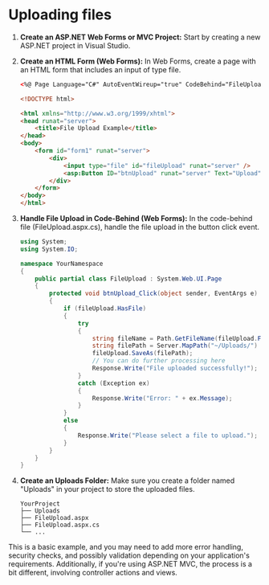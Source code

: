 # Uploading files

1. **Create an ASP.NET Web Forms or MVC Project:**
   Start by creating a new ASP.NET project in Visual Studio.

2. **Create an HTML Form (Web Forms):**
   In Web Forms, create a page with an HTML form that includes an input of type file.

   ```html
   <%@ Page Language="C#" AutoEventWireup="true" CodeBehind="FileUpload.aspx.cs" Inherits="YourNamespace.FileUpload" %>

   <!DOCTYPE html>

   <html xmlns="http://www.w3.org/1999/xhtml">
   <head runat="server">
       <title>File Upload Example</title>
   </head>
   <body>
       <form id="form1" runat="server">
           <div>
               <input type="file" id="fileUpload" runat="server" />
               <asp:Button ID="btnUpload" runat="server" Text="Upload" OnClick="btnUpload_Click" />
           </div>
       </form>
   </body>
   </html>
   ```

3. **Handle File Upload in Code-Behind (Web Forms):**
   In the code-behind file (FileUpload.aspx.cs), handle the file upload in the button click event.

   ```csharp
   using System;
   using System.IO;

   namespace YourNamespace
   {
       public partial class FileUpload : System.Web.UI.Page
       {
           protected void btnUpload_Click(object sender, EventArgs e)
           {
               if (fileUpload.HasFile)
               {
                   try
                   {
                       string fileName = Path.GetFileName(fileUpload.FileName);
                       string filePath = Server.MapPath("~/Uploads/") + fileName;
                       fileUpload.SaveAs(filePath);
                       // You can do further processing here
                       Response.Write("File uploaded successfully!");
                   }
                   catch (Exception ex)
                   {
                       Response.Write("Error: " + ex.Message);
                   }
               }
               else
               {
                   Response.Write("Please select a file to upload.");
               }
           }
       }
   }
   ```

4. **Create an Uploads Folder:**
   Make sure you create a folder named "Uploads" in your project to store the uploaded files.

   ```plaintext
   YourProject
   ├── Uploads
   ├── FileUpload.aspx
   ├── FileUpload.aspx.cs
   └── ...
   ```

This is a basic example, and you may need to add more error handling, security checks, and possibly validation depending on your application's requirements. Additionally, if you're using ASP.NET MVC, the process is a bit different, involving controller actions and views.
